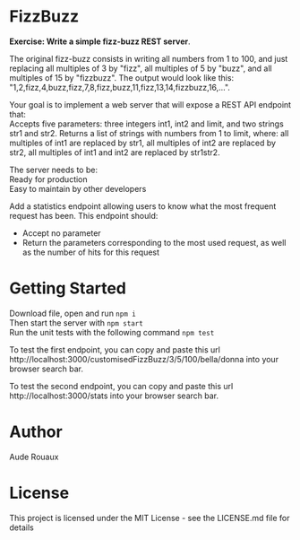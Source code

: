 # FizzBuzz

**Exercise: Write a simple fizz-buzz REST server**.

The original fizz-buzz consists in writing all numbers from 1 to 100, and just replacing all multiples of 3 by "fizz", all multiples of 5 by "buzz", and all multiples of 15 by "fizzbuzz". The output would look like this: "1,2,fizz,4,buzz,fizz,7,8,fizz,buzz,11,fizz,13,14,fizzbuzz,16,...".

Your goal is to implement a web server that will expose a REST API endpoint that:  
Accepts five parameters: three integers int1, int2 and limit, and two strings str1 and str2.
Returns a list of strings with numbers from 1 to limit, where: all multiples of int1 are replaced by str1, all multiples of int2 are replaced by str2, all multiples of int1 and int2 are replaced by str1str2.

The server needs to be:  
Ready for production  
Easy to maintain by other developers

Add a statistics endpoint allowing users to know what the most frequent request has been. This endpoint should:  
- Accept no parameter  
- Return the parameters corresponding to the most used request, as well as the number of hits for this request


# Getting Started
Download file, open and run `npm i`   
Then start the server with `npm start`  
Run the unit tests with the following command `npm test`

To test the first endpoint, you can copy and paste this url http://localhost:3000/customisedFizzBuzz/3/5/100/bella/donna into your browser search bar.

To test the second endpoint, you can copy and paste this url http://localhost:3000/stats into your browser search bar.

# Author
Aude Rouaux

# License
This project is licensed under the MIT License - see the LICENSE.md file for details
